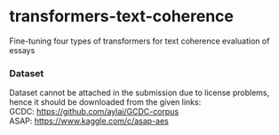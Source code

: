 # transformers-text-coherence
Fine-tuning four types of transformers for text coherence evaluation of essays


### Dataset 
Dataset cannot be attached in the submission due to license problems, hence it should be downloaded from the given links:<br />
GCDC: https://github.com/aylai/GCDC-corpus<br />
ASAP: https://www.kaggle.com/c/asap-aes
